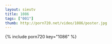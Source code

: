 ```yaml
--- 
layout: sieutv
title: 1086
tags: ["001"]
thumb: http://porn720.net/video/1086/poster.jpg
---
```

{% include porn720 key="1086" %} 
